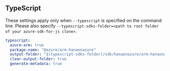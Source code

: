## TypeScript

These settings apply only when `--typescript` is specified on the command line.
Please also specify `--typescript-sdks-folder=<path to root folder of your azure-sdk-for-js clone>`.

``` yaml $(typescript)
typescript:
  azure-arm: true
  package-name: "@azure/arm-hanaonazure"
  output-folder: "$(typescript-sdks-folder)/sdk/hanaonazure/arm-hanaonazure"
  clear-output-folder: true
  generate-metadata: true
```
